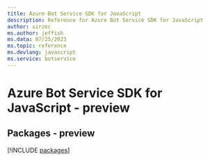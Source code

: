 ```yaml
---
title: Azure Bot Service SDK for JavaScript
description: Reference for Azure Bot Service SDK for JavaScript
author: xirzec
ms.author: jeffish
ms.data: 07/25/2023
ms.topic: reference
ms.devlang: javascript
ms.service: botservice
---
```

# Azure Bot Service SDK for JavaScript - preview
## Packages - preview
[!INCLUDE [packages](bot-service-index.md)]